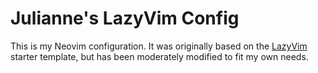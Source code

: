 # Julianne's LazyVim Config

This is my Neovim configuration. It was originally based on the [LazyVim](https://www.lazyvim.org/) starter template, but has been moderately modified to fit my own needs.
